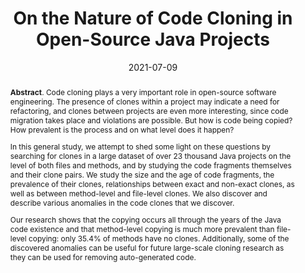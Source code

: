 ---
title: "On the Nature of Code Cloning in Open-Source Java Projects"
authors: '<i>Yaroslav Golubev and Timofey Bryksin</i>'
status: "preprint"
collection: publications
permalink: /publication/2021-07-09-nature-of-clones
excerpt: 'This paper is about the number 1. The number 2 is left for future work.'
date: 2021-07-09
venue: "the <b>e-Print archive</b>"
paperurl: 'https://arxiv.org/abs/2107.04712'
citation: 'Golubev, Y., & Bryksin, T. (2021). On the Nature of Code Cloning in Open-Source Java Projects. arXiv preprint arXiv:2107.04712.'
abstract: '<p><b>Abstract</b>. Code cloning plays a very important role in open-source software engineering. The presence of clones within a project may indicate a need for refactoring, and clones between projects are even more interesting, since code migration takes place and violations are possible. But how is code being copied? How prevalent is the process and on what level does it happen?</p><p>In this general study, we attempt to shed some light on these questions by searching for clones in a large dataset of over 23 thousand Java projects on the level of both files and methods, and by studying the code fragments themselves and their clone pairs. We study the size and the age of code fragments, the prevalence of their clones, relationships between exact and non-exact clones, as well as between method-level and file-level clones. We also discover and describe various anomalies in the code clones that we discover.</p><p>Our research shows that the copying occurs all through the years of the Java code existence and that method-level copying is much more prevalent than file-level copying: only 35.4% of methods have no clones. Additionally, some of the discovered anomalies can be useful for future large-scale cloning research as they can be used for removing auto-generated code.</p>'
---